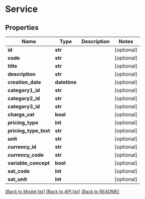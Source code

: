 # Service

## Properties
Name | Type | Description | Notes
------------ | ------------- | ------------- | -------------
**id** | **str** |  | [optional] 
**code** | **str** |  | [optional] 
**title** | **str** |  | [optional] 
**description** | **str** |  | [optional] 
**creation_date** | **datetime** |  | [optional] 
**category1_id** | **str** |  | [optional] 
**category2_id** | **str** |  | [optional] 
**category3_id** | **str** |  | [optional] 
**charge_vat** | **bool** |  | [optional] 
**pricing_type** | **int** |  | [optional] 
**pricing_type_text** | **str** |  | [optional] 
**unit** | **str** |  | [optional] 
**currency_id** | **str** |  | [optional] 
**currency_code** | **str** |  | [optional] 
**variable_concept** | **bool** |  | [optional] 
**sat_code** | **int** |  | [optional] 
**sat_unit** | **int** |  | [optional] 

[[Back to Model list]](../README.md#documentation-for-models) [[Back to API list]](../README.md#documentation-for-api-endpoints) [[Back to README]](../README.md)


